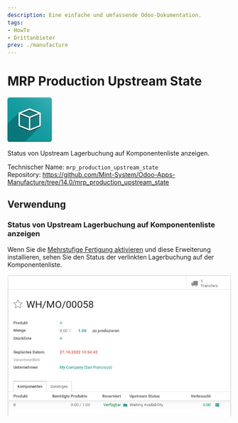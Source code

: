 ```yaml
---
description: Eine einfache und umfassende Odoo-Dokumentation.
tags:
- HowTo
- Drittanbieter
prev: ./manufacture
---
```

# MRP Production Upstream State
![icon_oms_box](assets/icon_oms_box.png)

Status von Upstream Lagerbuchung auf Komponentenliste anzeigen.

Technischer Name: `mrp_production_upstream_state`\
Repository: <https://github.com/Mint-System/Odoo-Apps-Manufacture/tree/14.0/mrp_production_upstream_state>

## Verwendung

### Status von Upstream Lagerbuchung auf Komponentenliste anzeigen

Wenn Sie die [Mehrstufige Fertigung aktivieren](Manufacture.md#Mehrstufige%20Fertigung%20aktivieren) und diese Erweiterung installieren, sehen Sie den Status der verlinkten Lagerbuchung auf der Komponentenliste.

![](assets/MRP%20Production%20Upstream%20State.png)